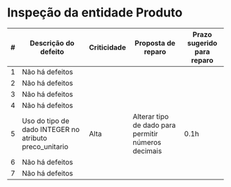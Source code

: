 # Inspeção da entidade Produto

|#|Descrição do defeito|Criticidade|Proposta de reparo|Prazo sugerido para reparo
|--|--|--|--|--|
| 1 | Não há defeitos |  |  |  |
| 2 | Não há defeitos |  |  |  |
| 3 | Não há defeitos |  |  |  |
| 4 | Não há defeitos |  |  |  |
| 5 | Uso do tipo de dado INTEGER no atributo preco_unitario | Alta | Alterar tipo de dado para permitir números decimais | 0.1h |
| 6 | Não há defeitos |  |  |  |
| 7 | Não há defeitos |  |  |  |
